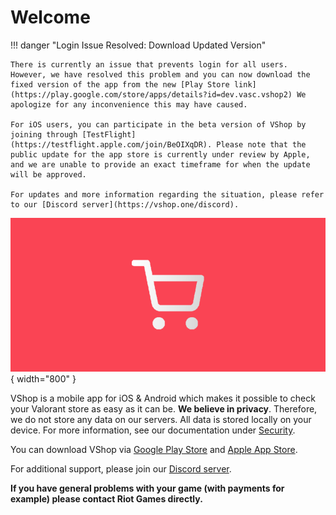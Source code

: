 # Welcome

!!! danger "Login Issue Resolved: Download Updated Version"

    There is currently an issue that prevents login for all users. However, we have resolved this problem and you can now download the fixed version of the app from the new [Play Store link](https://play.google.com/store/apps/details?id=dev.vasc.vshop2) We apologize for any inconvenience this may have caused.

    For iOS users, you can participate in the beta version of VShop by joining through [TestFlight](https://testflight.apple.com/join/BeOIXqDR). Please note that the public update for the app store is currently under review by Apple, and we are unable to provide an exact timeframe for when the update will be approved.

    For updates and more information regarding the situation, please refer to our [Discord server](https://vshop.one/discord).

![banner](/assets/vshop_banner.png){ width="800" }

VShop is a mobile app for iOS & Android which makes it possible to check your Valorant store as easy as it can be.
**We believe in privacy**. Therefore, we do not store any data on our servers. All data is stored locally on your device. For more information, see our documentation under [Security](https://docs.vshop.one/security).

You can download VShop via [Google Play Store](https://play.google.com/store/apps/details?id=dev.vasc.vshop) and [Apple App Store](https://apps.apple.com/us/app/vshop-for-valorant/id1636765187). 

For additional support, please join our [Discord server](https://vshop.one/discord).


**If you have general problems with your game (with payments for example) please contact Riot Games directly.**
